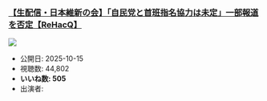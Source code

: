 ### [【生配信・日本維新の会】「自民党と首班指名協力は未定」一部報道を否定【ReHacQ】](https://www.youtube.com/watch?v=esRZN0NSU1k)
[![](https://img.youtube.com/vi/esRZN0NSU1k/sddefault.jpg)](https://www.youtube.com/watch?v=esRZN0NSU1k)
-   公開日: 2025-10-15
-   視聴数: 44,802
-   **いいね数: 505**
-   出演者: 
